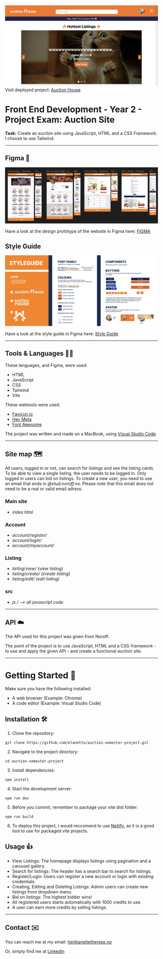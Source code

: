 ![image](https://raw.githubusercontent.com/elanetto/auction-semester-project/refs/heads/main/assets/readme/auction_house_printscreen.png)
Visit deployed project: [Auction House](https://regal-travesseiro-0cbb67.netlify.app/)

# Front End Development - Year 2 - Project Exam: Auction Site

**Task:** Create an auction site using JavaScript, HTML and a CSS Framework. I choose to use Tailwind.

---------

## Figma    🎨
![image](https://raw.githubusercontent.com/elanetto/auction-semester-project/refs/heads/main/assets/readme/Figma-prototype.png)

Have a look at the design prototype of the website in Figma here: [FIGMA](https://www.figma.com/design/KVwMw9u5euJjupZPGMsz8Z/Auction-Site?node-id=6-2&t=Yu8v1HckmdcNBq9f-1)

## Style Guide
![image](https://raw.githubusercontent.com/elanetto/auction-semester-project/refs/heads/main/assets/readme/styleguide-figma.png)

Have a look at the style guide in Figma here: [Style Guide](https://www.figma.com/design/KVwMw9u5euJjupZPGMsz8Z/Auction-Site?node-id=56-264&t=Yu8v1HckmdcNBq9f-1)


---------

## Tools & Languages    👩‍💻
These languages, and Figma, were used:
- HTML
- JavaScript
- CSS
- Tailwind
- Vite

These webtools were used:
- [Favicon.io](https://favicon.io/)
- [Hey Meta](https://www.heymeta.com/)
- [Font Awesome](https://fontawesome.com/search)

The project was written and made on a MacBook, using [Visual Studio Code](https://code.visualstudio.com/)

---------

## Site map    🗺️

All users, logged in or not, can search for listings and see the listing cards.
To be able to view a single listing, the user needs to be logged in. Only logged in users can bid on listings.
To create a new user, you need to use an email that ends in *@stud.noroff.no*. Please note that this email does not need to be a real or valid email adress.

### Main site
- *index.html*

### Account
- *account/register/*
- *account/login/*
- *account/myaccount/*

### Listing
- *listing/view/ (view listing)*
- *listing/create/ (create listing)*
- *listing/edit/ (edit listing)*

### src
- *js / --> all javascript code*

---------

## API    ☁️
The API used for this project was given from Noroff.

The point of the project is to use JavaScript, HTML and a CSS-framework - to use and apply the given API - and create a functional auction site.

---------

# Getting Started    🌟
Make sure you have the following installed:

- A web browser (Example: Chrome)
- A code editor (Example: Visual Studio Code)

## Installation    🛠️
1. Clone the repository:
```<language>
git clone https://github.com/elanetto/auction-semester-project.git
```

2. Navigate to the project directory:
```<language>
cd auction-semester-project
```

3. Install dependencies:
```<language>
npm install
```

4. Start the development server:
```<language>
npm run dev
```

5. Before you commit, remember to package your vite dist folder:
```<language>
npm run build
```

6. To deploy this project, I would reccomend to use [Netlify](https://www.netlify.com/), as it is a good tool to use for packaged vite projects.

## Usage    👍
- View Listings: The homepage displays listings using pagination and a carousel gallery.
- Search for listings: The header has a search bar to search for listings.
- Register/Login: Users can register a new account or login with existing credentials.
- Creating, Editing and Deleting Listings: Admin users can create new listings from dropdown menu.
- Bid on listings: The highest bidder wins!
- All registered users starts automatically with 1000 credits to use.
- A user can earn more credits by selling listings.

---------

## Contact    ✉️
You can reach me at my email: hei@anettetherese.no

Or, simply find me at [LinkedIn](https://www.linkedin.com/in/anettetherese/)
